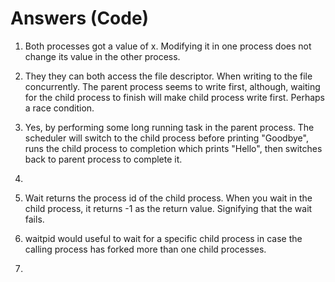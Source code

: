 # Answers (Code)

1. Both processes got a value of x. Modifying it in one process does not change its value in the other process.

2. They they can both access the file descriptor. When writing to the file concurrently.
The parent process seems to write first, although, waiting for the child process to finish will make child process write first.
Perhaps a race condition.

3. Yes, by performing some long running task in the parent process. The scheduler will switch to the child process
before printing "Goodbye", runs the child process to completion which prints "Hello", then switches back to parent process to complete it.

4.

5. Wait returns the process id of the child process. When you wait in the child process, it returns -1 as the return value.
Signifying that the wait fails.

6. waitpid would useful to wait for a specific child process in case the calling process has forked more than one child processes.

7. 